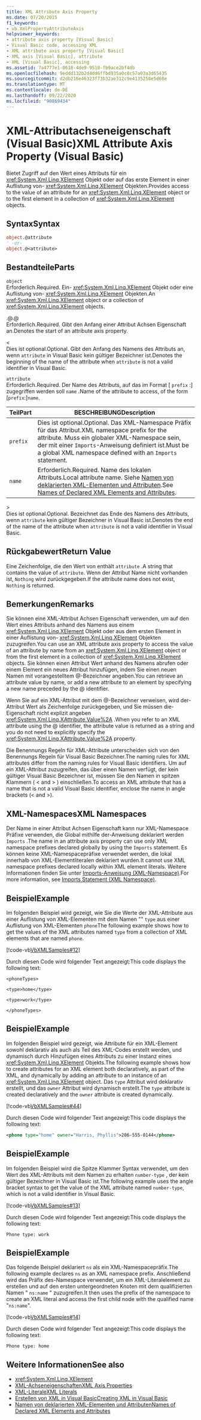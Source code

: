 ```yaml
---
title: XML Attribute Axis Property
ms.date: 07/20/2015
f1_keywords:
- vb.XmlPropertyAttributeAxis
helpviewer_keywords:
- attribute axis property [Visual Basic]
- Visual Basic code, accessing XML
- XML attribute axis property [Visual Basic]
- XML axis [Visual Basic], attribute
- XML [Visual Basic], accessing
ms.assetid: 7a4777e1-0618-4de9-9510-fb9ace2bf4db
ms.openlocfilehash: 9eddd132b2d4dd6ffbd935a0c8c57a03a3d65435
ms.sourcegitcommit: d2db216e46323f73b32ae312c9e4135258e5d68e
ms.translationtype: MT
ms.contentlocale: de-DE
ms.lasthandoff: 09/22/2020
ms.locfileid: "90869434"
---
```

# <a name="xml-attribute-axis-property-visual-basic"></a><span data-ttu-id="1e832-102">XML-Attributachseneigenschaft (Visual Basic)</span><span class="sxs-lookup"><span data-stu-id="1e832-102">XML Attribute Axis Property (Visual Basic)</span></span>

<span data-ttu-id="1e832-103">Bietet Zugriff auf den Wert eines Attributs für ein <xref:System.Xml.Linq.XElement> Objekt oder auf das erste Element in einer Auflistung von- <xref:System.Xml.Linq.XElement> Objekten.</span><span class="sxs-lookup"><span data-stu-id="1e832-103">Provides access to the value of an attribute for an <xref:System.Xml.Linq.XElement> object or to the first element in a collection of <xref:System.Xml.Linq.XElement> objects.</span></span>  
  
## <a name="syntax"></a><span data-ttu-id="1e832-104">Syntax</span><span class="sxs-lookup"><span data-stu-id="1e832-104">Syntax</span></span>  
  
```vb  
object.@attribute  
' -or-  
object.@<attribute>  
```  
  
## <a name="parts"></a><span data-ttu-id="1e832-105">Bestandteile</span><span class="sxs-lookup"><span data-stu-id="1e832-105">Parts</span></span>  

 `object`  
 <span data-ttu-id="1e832-106">Erforderlich.</span><span class="sxs-lookup"><span data-stu-id="1e832-106">Required.</span></span> <span data-ttu-id="1e832-107">Ein- <xref:System.Xml.Linq.XElement> Objekt oder eine Auflistung von- <xref:System.Xml.Linq.XElement> Objekten.</span><span class="sxs-lookup"><span data-stu-id="1e832-107">An <xref:System.Xml.Linq.XElement> object or a collection of <xref:System.Xml.Linq.XElement> objects.</span></span>  
  
 <span data-ttu-id="1e832-108">.@</span><span class="sxs-lookup"><span data-stu-id="1e832-108">.@</span></span>  
 <span data-ttu-id="1e832-109">Erforderlich.</span><span class="sxs-lookup"><span data-stu-id="1e832-109">Required.</span></span> <span data-ttu-id="1e832-110">Gibt den Anfang einer Attribut Achsen Eigenschaft an.</span><span class="sxs-lookup"><span data-stu-id="1e832-110">Denotes the start of an attribute axis property.</span></span>  
  
 <  
 <span data-ttu-id="1e832-111">Dies ist optional.</span><span class="sxs-lookup"><span data-stu-id="1e832-111">Optional.</span></span> <span data-ttu-id="1e832-112">Gibt den Anfang des Namens des Attributs an, wenn `attribute` in Visual Basic kein gültiger Bezeichner ist.</span><span class="sxs-lookup"><span data-stu-id="1e832-112">Denotes the beginning of the name of the attribute when `attribute` is not a valid identifier in Visual Basic.</span></span>  
  
 `attribute`  
 <span data-ttu-id="1e832-113">Erforderlich.</span><span class="sxs-lookup"><span data-stu-id="1e832-113">Required.</span></span> <span data-ttu-id="1e832-114">Der Name des Attributs, auf das im Format [ `prefix` :] zugegriffen werden soll `name` .</span><span class="sxs-lookup"><span data-stu-id="1e832-114">Name of the attribute to access, of the form [`prefix`:]`name`.</span></span>  
  
|<span data-ttu-id="1e832-115">Teil</span><span class="sxs-lookup"><span data-stu-id="1e832-115">Part</span></span>|<span data-ttu-id="1e832-116">BESCHREIBUNG</span><span class="sxs-lookup"><span data-stu-id="1e832-116">Description</span></span>|  
|----------|-----------------|  
|`prefix`|<span data-ttu-id="1e832-117">Dies ist optional.</span><span class="sxs-lookup"><span data-stu-id="1e832-117">Optional.</span></span> <span data-ttu-id="1e832-118">Das XML-Namespace Präfix für das Attribut.</span><span class="sxs-lookup"><span data-stu-id="1e832-118">XML namespace prefix for the attribute.</span></span> <span data-ttu-id="1e832-119">Muss ein globaler XML-Namespace sein, der mit einer `Imports`-Anweisung definiert ist.</span><span class="sxs-lookup"><span data-stu-id="1e832-119">Must be a global XML namespace defined with an `Imports` statement.</span></span>|  
|`name`|<span data-ttu-id="1e832-120">Erforderlich.</span><span class="sxs-lookup"><span data-stu-id="1e832-120">Required.</span></span> <span data-ttu-id="1e832-121">Name des lokalen Attributs.</span><span class="sxs-lookup"><span data-stu-id="1e832-121">Local attribute name.</span></span> <span data-ttu-id="1e832-122">Siehe [Namen von deklarierten XML-Elementen und Attributen](../../programming-guide/language-features/xml/names-of-declared-xml-elements-and-attributes.md).</span><span class="sxs-lookup"><span data-stu-id="1e832-122">See [Names of Declared XML Elements and Attributes](../../programming-guide/language-features/xml/names-of-declared-xml-elements-and-attributes.md).</span></span>|  
  
 \>  
 <span data-ttu-id="1e832-123">Dies ist optional.</span><span class="sxs-lookup"><span data-stu-id="1e832-123">Optional.</span></span> <span data-ttu-id="1e832-124">Bezeichnet das Ende des Namens des Attributs, wenn `attribute` kein gültiger Bezeichner in Visual Basic ist.</span><span class="sxs-lookup"><span data-stu-id="1e832-124">Denotes the end of the name of the attribute when `attribute` is not a valid identifier in Visual Basic.</span></span>  
  
## <a name="return-value"></a><span data-ttu-id="1e832-125">Rückgabewert</span><span class="sxs-lookup"><span data-stu-id="1e832-125">Return Value</span></span>  

 <span data-ttu-id="1e832-126">Eine Zeichenfolge, die den Wert von enthält `attribute` .</span><span class="sxs-lookup"><span data-stu-id="1e832-126">A string that contains the value of `attribute`.</span></span> <span data-ttu-id="1e832-127">Wenn der Attribut Name nicht vorhanden ist, `Nothing` wird zurückgegeben.</span><span class="sxs-lookup"><span data-stu-id="1e832-127">If the attribute name does not exist, `Nothing` is returned.</span></span>  
  
## <a name="remarks"></a><span data-ttu-id="1e832-128">Bemerkungen</span><span class="sxs-lookup"><span data-stu-id="1e832-128">Remarks</span></span>  

 <span data-ttu-id="1e832-129">Sie können eine XML-Attribut Achsen Eigenschaft verwenden, um auf den Wert eines Attributs anhand des Namens aus einem <xref:System.Xml.Linq.XElement> Objekt oder aus dem ersten Element in einer Auflistung von- <xref:System.Xml.Linq.XElement> Objekten zuzugreifen.</span><span class="sxs-lookup"><span data-stu-id="1e832-129">You can use an XML attribute axis property to access the value of an attribute by name from an <xref:System.Xml.Linq.XElement> object or from the first element in a collection of <xref:System.Xml.Linq.XElement> objects.</span></span> <span data-ttu-id="1e832-130">Sie können einen Attribut Wert anhand des Namens abrufen oder einem Element ein neues Attribut hinzufügen, indem Sie einen neuen Namen mit vorangestelltem @-Bezeichner angeben.</span><span class="sxs-lookup"><span data-stu-id="1e832-130">You can retrieve an attribute value by name, or add a new attribute to an element by specifying a new name preceded by the @ identifier.</span></span>  
  
 <span data-ttu-id="1e832-131">Wenn Sie auf ein XML-Attribut mit dem @-Bezeichner verweisen, wird der-Attribut Wert als Zeichenfolge zurückgegeben, und Sie müssen die-Eigenschaft nicht explizit angeben <xref:System.Xml.Linq.XAttribute.Value%2A> .</span><span class="sxs-lookup"><span data-stu-id="1e832-131">When you refer to an XML attribute using the @ identifier, the attribute value is returned as a string and you do not need to explicitly specify the <xref:System.Xml.Linq.XAttribute.Value%2A> property.</span></span>  
  
 <span data-ttu-id="1e832-132">Die Benennungs Regeln für XML-Attribute unterscheiden sich von den Benennungs Regeln für Visual Basic Bezeichner.</span><span class="sxs-lookup"><span data-stu-id="1e832-132">The naming rules for XML attributes differ from the naming rules for Visual Basic identifiers.</span></span> <span data-ttu-id="1e832-133">Um auf ein XML-Attribut zuzugreifen, das über einen Namen verfügt, der kein gültiger Visual Basic Bezeichner ist, müssen Sie den Namen in spitzen Klammern ( \< and > ) einschließen.</span><span class="sxs-lookup"><span data-stu-id="1e832-133">To access an XML attribute that has a name that is not a valid Visual Basic identifier, enclose the name in angle brackets (\< and >).</span></span>  
  
## <a name="xml-namespaces"></a><span data-ttu-id="1e832-134">XML-Namespaces</span><span class="sxs-lookup"><span data-stu-id="1e832-134">XML Namespaces</span></span>  

 <span data-ttu-id="1e832-135">Der Name in einer Attribut Achsen Eigenschaft kann nur XML-Namespace Präfixe verwenden, die Global mithilfe der-Anweisung deklariert werden `Imports` .</span><span class="sxs-lookup"><span data-stu-id="1e832-135">The name in an attribute axis property can use only XML namespace prefixes declared globally by using the `Imports` statement.</span></span> <span data-ttu-id="1e832-136">Es können keine XML-Namespacepräfixe verwendet werden, die lokal innerhalb von XML-Elementliteralen deklariert wurden.</span><span class="sxs-lookup"><span data-stu-id="1e832-136">It cannot use XML namespace prefixes declared locally within XML element literals.</span></span> <span data-ttu-id="1e832-137">Weitere Informationen finden Sie unter [Imports-Anweisung (XML-Namespace)](../statements/imports-statement-xml-namespace.md).</span><span class="sxs-lookup"><span data-stu-id="1e832-137">For more information, see [Imports Statement (XML Namespace)](../statements/imports-statement-xml-namespace.md).</span></span>  
  
## <a name="example"></a><span data-ttu-id="1e832-138">Beispiel</span><span class="sxs-lookup"><span data-stu-id="1e832-138">Example</span></span>  

 <span data-ttu-id="1e832-139">Im folgenden Beispiel wird gezeigt, wie Sie die Werte der XML-Attribute aus einer Auflistung von XML-Elementen mit dem Namen "" `type` aus einer Auflistung von XML-Elementen `phone`</span><span class="sxs-lookup"><span data-stu-id="1e832-139">The following example shows how to get the values of the XML attributes named `type` from a collection of XML elements that are named `phone`.</span></span>  
  
 [!code-vb[VbXMLSamples#12](~/samples/snippets/visualbasic/VS_Snippets_VBCSharp/VbXMLSamples/VB/XMLSamples5.vb#12)]  
  
 <span data-ttu-id="1e832-140">Durch diesen Code wird folgender Text angezeigt:</span><span class="sxs-lookup"><span data-stu-id="1e832-140">This code displays the following text:</span></span>  
  
 `<phoneTypes>`  
  
 `<type>home</type>`  
  
 `<type>work</type>`  
  
 `</phoneTypes>`  
  
## <a name="example"></a><span data-ttu-id="1e832-141">Beispiel</span><span class="sxs-lookup"><span data-stu-id="1e832-141">Example</span></span>  

 <span data-ttu-id="1e832-142">Im folgenden Beispiel wird gezeigt, wie Attribute für ein XML-Element sowohl deklarativ als auch als Teil des XML-Codes erstellt werden, und dynamisch durch Hinzufügen eines Attributs zu einer Instanz eines <xref:System.Xml.Linq.XElement> Objekts.</span><span class="sxs-lookup"><span data-stu-id="1e832-142">The following example shows how to create attributes for an XML element both declaratively, as part of the XML, and dynamically by adding an attribute to an instance of an <xref:System.Xml.Linq.XElement> object.</span></span> <span data-ttu-id="1e832-143">Das `type` Attribut wird deklarativ erstellt, und das `owner` Attribut wird dynamisch erstellt.</span><span class="sxs-lookup"><span data-stu-id="1e832-143">The `type` attribute is created declaratively and the `owner` attribute is created dynamically.</span></span>  
  
 [!code-vb[VbXMLSamples#44](~/samples/snippets/visualbasic/VS_Snippets_VBCSharp/VbXMLSamples/VB/XMLSamples5.vb#44)]  
  
 <span data-ttu-id="1e832-144">Durch diesen Code wird folgender Text angezeigt:</span><span class="sxs-lookup"><span data-stu-id="1e832-144">This code displays the following text:</span></span>  
  
```xml  
<phone type="home" owner="Harris, Phyllis">206-555-0144</phone>  
```  
  
## <a name="example"></a><span data-ttu-id="1e832-145">Beispiel</span><span class="sxs-lookup"><span data-stu-id="1e832-145">Example</span></span>  

 <span data-ttu-id="1e832-146">Im folgenden Beispiel wird die Spitze Klammer Syntax verwendet, um den Wert des XML-Attributs mit dem Namen zu erhalten `number-type` , der kein gültiger Bezeichner in Visual Basic ist.</span><span class="sxs-lookup"><span data-stu-id="1e832-146">The following example uses the angle bracket syntax to get the value of the XML attribute named `number-type`, which is not a valid identifier in Visual Basic.</span></span>  
  
 [!code-vb[VbXMLSamples#13](~/samples/snippets/visualbasic/VS_Snippets_VBCSharp/VbXMLSamples/VB/XMLSamples5.vb#13)]  
  
 <span data-ttu-id="1e832-147">Durch diesen Code wird folgender Text angezeigt:</span><span class="sxs-lookup"><span data-stu-id="1e832-147">This code displays the following text:</span></span>  
  
 `Phone type: work`  
  
## <a name="example"></a><span data-ttu-id="1e832-148">Beispiel</span><span class="sxs-lookup"><span data-stu-id="1e832-148">Example</span></span>  

 <span data-ttu-id="1e832-149">Das folgende Beispiel deklariert `ns` als ein XML-Namespacepräfix.</span><span class="sxs-lookup"><span data-stu-id="1e832-149">The following example declares `ns` as an XML namespace prefix.</span></span> <span data-ttu-id="1e832-150">Anschließend wird das Präfix des-Namespace verwendet, um ein XML-Literalelement zu erstellen und auf den ersten untergeordneten Knoten mit dem qualifizierten Namen " `ns:name` " zuzugreifen.</span><span class="sxs-lookup"><span data-stu-id="1e832-150">It then uses the prefix of the namespace to create an XML literal and access the first child node with the qualified name "`ns:name`".</span></span>  
  
 [!code-vb[VbXMLSamples#14](~/samples/snippets/visualbasic/VS_Snippets_VBCSharp/VbXMLSamples/VB/XMLSamples6.vb#14)]  
  
 <span data-ttu-id="1e832-151">Durch diesen Code wird folgender Text angezeigt:</span><span class="sxs-lookup"><span data-stu-id="1e832-151">This code displays the following text:</span></span>  
  
 `Phone type: home`  
  
## <a name="see-also"></a><span data-ttu-id="1e832-152">Weitere Informationen</span><span class="sxs-lookup"><span data-stu-id="1e832-152">See also</span></span>

- <xref:System.Xml.Linq.XElement>
- [<span data-ttu-id="1e832-153">XML-Achseneigenschaften</span><span class="sxs-lookup"><span data-stu-id="1e832-153">XML Axis Properties</span></span>](index.md)
- [<span data-ttu-id="1e832-154">XML-Literale</span><span class="sxs-lookup"><span data-stu-id="1e832-154">XML Literals</span></span>](../xml-literals/index.md)
- [<span data-ttu-id="1e832-155">Erstellen von XML in Visual Basic</span><span class="sxs-lookup"><span data-stu-id="1e832-155">Creating XML in Visual Basic</span></span>](../../programming-guide/language-features/xml/creating-xml.md)
- [<span data-ttu-id="1e832-156">Namen von deklarierten XML-Elementen und Attributen</span><span class="sxs-lookup"><span data-stu-id="1e832-156">Names of Declared XML Elements and Attributes</span></span>](../../programming-guide/language-features/xml/names-of-declared-xml-elements-and-attributes.md)
